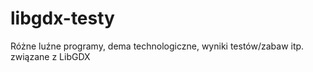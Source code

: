 libgdx-testy
============

Różne luźne programy, dema technologiczne, wyniki testów/zabaw itp. związane z LibGDX
